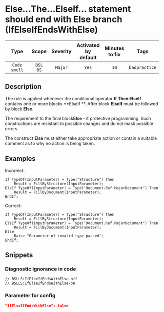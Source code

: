 # Else...The...ElseIf... statement should end with Else branch (IfElseIfEndsWithElse)

|     Type     |        Scope        | Severity | Activated<br>by default | Minutes<br>to fix |     Tags      |
|:------------:|:-------------------:|:--------:|:-----------------------------:|:-----------------------:|:-------------:|
| `Code smell` | `BSL`<br>`OS` | `Major`  |             `Yes`             |          `10`           | `badpractice` |

<!-- Блоки выше заполняются автоматически, не трогать -->
## Description

The rule is applied whenever the conditional operator **If Then ElseIf** contains one or more blocks **ElseIf **. After block **ElseIf** must be followed by block **Else**.

The requirement to the final block**Else** - it protective programming. Such constructions are resistant to possible changes and do not mask possible errors.

The construct **Else** must either take appropriate action or contain a suitable comment as to why no action is being taken.


## Examples

Incorrect:

```bsl
If TypeOf(InputParameter) = Type("Structure") Then
    Result = FillByStructure(InputParameter);
ElsIf TypeOf(InputParameter) = Type("Document.Ref.MajorDocument") Then
    Result = FillByDocument(InputParameter);
EndIf;
```

Correct:

```bsl
If TypeOf(InputParameter) = Type("Structure") Then
    Result = FillByStructure(InputParameter);
ElsIf TypeOf(InputParameter) = Type("Document.Ref.MajorDocument") Then
    Result = FillByDocument(InputParameter);
Else
    Raise "Parameter of invalid type passed";
EndIf;
```

## Snippets

<!-- Блоки ниже заполняются автоматически, не трогать -->
### Diagnostic ignorance in code

```bsl
// BSLLS:IfElseIfEndsWithElse-off
// BSLLS:IfElseIfEndsWithElse-on
```

### Parameter for config

```json
"IfElseIfEndsWithElse": false
```
